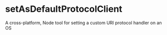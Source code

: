 # setAsDefaultProtocolClient
A cross-platform, Node tool for setting a custom URI protocol handler on an OS
